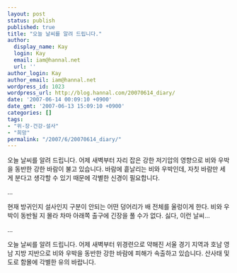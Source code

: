 ```yaml
---
layout: post
status: publish
published: true
title: "오늘 날씨를 알려 드립니다."
author:
  display_name: Kay
  login: Kay
  email: iam@hannal.net
  url: ''
author_login: Kay
author_email: iam@hannal.net
wordpress_id: 1023
wordpress_url: http://blog.hannal.com/20070614_diary/
date: '2007-06-14 00:09:10 +0900'
date_gmt: '2007-06-13 15:09:10 +0900'
categories: []
tags:
- "위-장-건강-설사"
- "희망"
permalink: "/2007/6/20070614_diary/"
---
```

<p>오늘 날씨를 알려 드립니다. 어제 새벽부터 자리 잡은 강한 저기압의 영향으로 비와 우박을 동반한 강한 바람이 불고 있습니다. 바람에 흩날리는 비와 우박인데, 자칫 바람만 세게 분다고 생각할 수 있기 때문에 각별한 신경이 필요합니다.</p>
<p>...</p>
<p>현재 방귀인지 설사인지 구분이 안되는 어떤 덩어리가 배 전체를 울렁이게 한다. 비와 우박이 동반될 지 몰라 차마 아래쪽 출구에 긴장을 풀 수가 없다. 싫다, 이런 날씨...</p>
<p>...</p>
<p>오늘 날씨를 알려 드립니다. 어제 새벽부터 위경련으로 약해진 서울 경기 지역과 호남 영남 지방 지반으로 비와 우박을 동반한 강한 바람에 피해가 속출하고 있습니다. 산사태 및 도로 함몰에 각별한 유의 바랍니다.</p>
